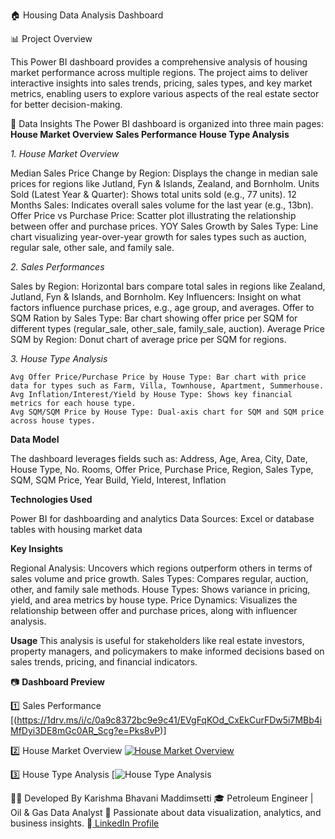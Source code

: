 🏠 Housing Data Analysis Dashboard

📊 Project Overview

This Power BI dashboard provides a comprehensive analysis of housing market performance across multiple regions. The project aims to deliver interactive insights into sales trends, pricing, sales types, and key market metrics, enabling users to explore various aspects of the real estate sector for better decision-making.

🧠 Data Insights
The Power BI dashboard is organized into three main pages:
   **House Market Overview**
   **Sales Performance**
   **House Type Analysis**

_1. House Market Overview_
  
  Median Sales Price Change by Region: Displays the change in median sale prices for regions like Jutland, Fyn & Islands, Zealand, and Bornholm.
  Units Sold (Latest Year & Quarter): Shows total units sold (e.g., 77 units).
  12 Months Sales: Indicates overall sales volume for the last year (e.g., 13bn).
  Offer Price vs Purchase Price: Scatter plot illustrating the relationship between offer and purchase prices.
  YOY Sales Growth by Sales Type: Line chart visualizing year-over-year growth for sales types such as auction, regular sale, other sale, and family sale.

_2. Sales Performances_

   Sales by Region: Horizontal bars compare total sales in regions like Zealand, Jutland, Fyn & Islands, and Bornholm.
   Key Influencers: Insight on what factors influence purchase prices, e.g., age group, and averages.
   Offer to SQM Ration by Sales Type: Bar chart showing offer price per SQM for different types (regular_sale, other_sale, family_sale, auction).
   Average Price SQM by Region: Donut chart of average price per SQM for regions.

_3. House Type Analysis_

    Avg Offer Price/Purchase Price by House Type: Bar chart with price data for types such as Farm, Villa, Townhouse, Apartment, Summerhouse.
    Avg Inflation/Interest/Yield by House Type: Shows key financial metrics for each house type.
    Avg SQM/SQM Price by House Type: Dual-axis chart for SQM and SQM price across house types.

**Data Model**

The dashboard leverages fields such as:
Address, Age, Area, City, Date, House Type, No. Rooms, Offer Price, Purchase Price, Region, Sales Type, SQM, SQM Price, Year Build, Yield, Interest, Inflation

**Technologies Used**

Power BI for dashboarding and analytics
Data Sources: Excel or database tables with housing market data

**Key Insights**

Regional Analysis: Uncovers which regions outperform others in terms of sales volume and price growth.
Sales Types: Compares regular, auction, other, and family sale methods.
House Types: Shows variance in pricing, yield, and area metrics by house type.
Price Dynamics: Visualizes the relationship between offer and purchase prices, along with influencer analysis.

**Usage**
This analysis is useful for stakeholders like real estate investors, property managers, and policymakers to make informed decisions based on sales trends, pricing, and financial indicators.

📷 **Dashboard Preview**


1️⃣ Sales Performance
[(https://1drv.ms/i/c/0a9c8372bc9e9c41/EVgFqKOd_CxEkCurFDw5i7MBb4iMfDyi3DE8mGc0AR_Scg?e=Pks8vP)]

2️⃣ House Market Overview
[![House Market Overview](https://1drv.ms/i/c/0a9c8372bc9e9c41/EX6DV8eR_1BHiK2_ZDx_ZGMBAJvS8s_PGKUuB4sTDQAV1g?e=MkPwJn)](https://1drv.ms/i/c/0a9c8372bc9e9c41/EX6DV8eR_1BHiK2_ZDx_ZGMBAJvS8s_PGKUuB4sTDQAV1g?e=MkPwJn)


3️⃣ House Type Analysis
[![ House Type Analysis ](https://1drv.ms/i/c/0a9c8372bc9e9c41/EZEWforbaOJIoRFp-uBA9mQBigcBuaSKL5uv9M-1o2XKPA?e=aoyIe1)

👩‍💻 Developed By
Karishma Bhavani Maddimsetti 🎓 Petroleum Engineer | Oil & Gas Data Analyst
📍 Passionate about data visualization, analytics, and business insights.
🔗[ LinkedIn Profile](https://www.linkedin.com/in/karishma-bhavani-maddimsetti-petroleumengineer)
